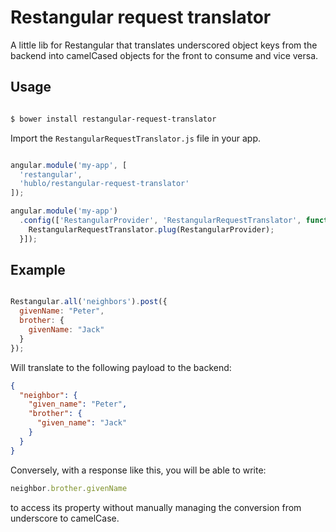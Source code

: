 Restangular request translator
==============================

A little lib for Restangular that translates underscored object keys from the backend into camelCased objects for the front to consume and vice versa.

Usage
-----

```bash

$ bower install restangular-request-translator

```

Import the `RestangularRequestTranslator.js` file in your app.

```javascript

angular.module('my-app', [
  'restangular',
  'hublo/restangular-request-translator'
]);

angular.module('my-app')
  .config(['RestangularProvider', 'RestangularRequestTranslator', function (RestangularProvider, RestangularRequestTranslator) {
    RestangularRequestTranslator.plug(RestangularProvider);
  }]);

```

Example
-------

```javascript

Restangular.all('neighbors').post({
  givenName: "Peter",
  brother: {
    givenName: "Jack"
  }
});

```

Will translate to the following payload to the backend:

```json
{
  "neighbor": {
    "given_name": "Peter",
    "brother": {
      "given_name": "Jack"
    }
  }
}
```

Conversely, with a response like this, you will be able to write:

```javascript
neighbor.brother.givenName
```

to access its property without manually managing the conversion from underscore to camelCase.
